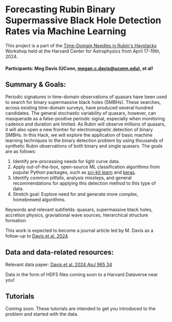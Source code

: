 # Forecasting Rubin Binary Supermassive Black Hole Detection Rates via Machine Learning

This project is a part of the [Time-Domain Needles in Rubin's Haystacks](https://rubin-anomalies-workshop.github.io/pages/about.html) Workshop held at the Harvard Center for Astrophysics from April 17-19th, 2024.

#### Participants: Meg Davis (UConn, megan.c.davis@uconn.edu), et al!

## Summary & Goals:
Periodic signatures in time-domain observations of quasars have been used to search for binary supermassive black holes (SMBHs). These searches, across existing time-domain surveys, have produced several hundred candidates. The general stochastic variability of quasars, however, can masquerade as a false-positive periodic signal, especially when monitoring cadence and duration are limited. As Rubin will observe millions of quasars, it will also open a new frontier for electromagnetic detection of binary SMBHs. In this Hack, we will explore the application of basic machine learning techniques to the binary detection problem by using thousands of synthetic Rubin observations of both binary and single quasars. The goals are as follows:
1. Identify pre-processing needs for light curve data.
2. Apply out-of-the-box, open-source ML classification algorithms from popular Python packages, such as [sci-kit learn](https://scikit-learn.org/stable/) and [keras](https://keras.io/examples/timeseries/timeseries_classification_from_scratch/).
3. Identify common pitfalls, analysis missteps, and general recommendations for applying this detection method to this type of data.
4. Stretch goal: Explore need for and generate more complex, homebrewed algorithms.
   
Keywords and relevant subfields: quasars, supermassive black holes, accretion physics, graviational wave sources, hierarchical structure formation

This work is expected to become a journal article led by M. Davis as a follow-up to [Davis et al. 2024](https://iopscience.iop.org/article/10.3847/1538-4357/ad276e).

## Data and data-related resources:
Relevant data paper: [Davis et al. 2024 ApJ 965 34](https://iopscience.iop.org/article/10.3847/1538-4357/ad276e)

Data in the form of HDF5 files coming soon to a Harvard Dataverse near you!

## Tutorials
Coming soon. These tutorials are intended to get you introduced to the problem and started with the data.
